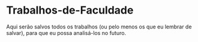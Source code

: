 # Trabalhos-de-Faculdade
Aqui serão salvos todos os trabalhos (ou pelo menos os que eu lembrar de salvar), para que eu possa analisá-los no futuro.
